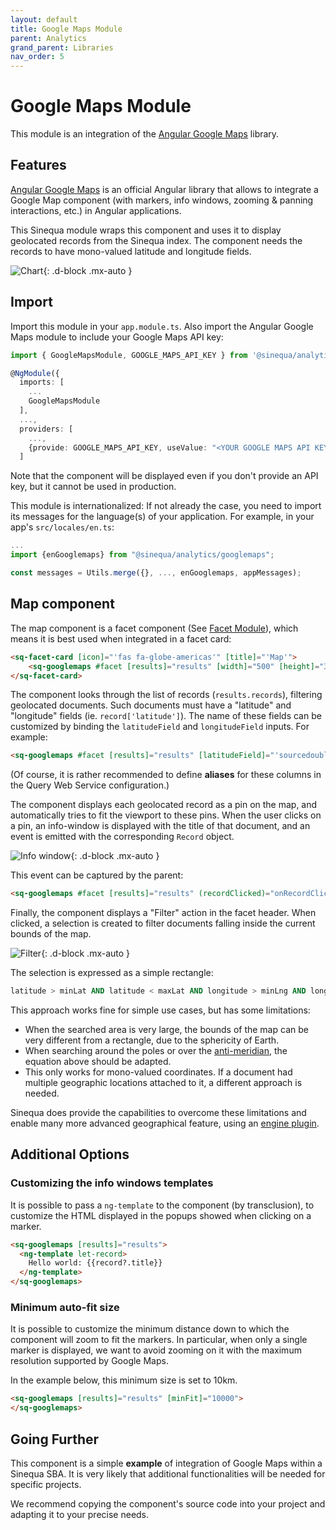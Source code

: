 ```yaml
---
layout: default
title: Google Maps Module
parent: Analytics
grand_parent: Libraries
nav_order: 5
---
```


# Google Maps Module

This module is an integration of the [Angular Google Maps](https://github.com/angular/components/tree/main/src/google-maps) library.

## Features

[Angular Google Maps](https://github.com/angular/components/tree/main/src/google-maps) is an official Angular library that allows to integrate a Google Map component (with markers, info windows, zooming & panning interactions, etc.) in Angular applications.

This Sinequa module wraps this component and uses it to display geolocated records from the Sinequa index. The component needs the records to have mono-valued latitude and longitude fields.

![Chart]({{site.baseurl}}assets/modules/googlemaps/map.png){: .d-block .mx-auto }

## Import

Import this module in your `app.module.ts`. Also import the Angular Google Maps module to include your Google Maps API key:

```ts
import { GoogleMapsModule, GOOGLE_MAPS_API_KEY } from '@sinequa/analytics/googlemaps';

@NgModule({
  imports: [
    ...
    GoogleMapsModule
  ],
  ...,
  providers: [
    ...,
    {provide: GOOGLE_MAPS_API_KEY, useValue: "<YOUR GOOGLE MAPS API KEY HERE>"}
  ]
```

Note that the component will be displayed even if you don't provide an API key, but it cannot be used in production.

This module is internationalized: If not already the case, you need to import its messages for the language(s) of your application. For example, in your app's `src/locales/en.ts`:

```ts
...
import {enGooglemaps} from "@sinequa/analytics/googlemaps";

const messages = Utils.merge({}, ..., enGooglemaps, appMessages);
```

## Map component

<!-- <doc-map></doc-map> -->

The map component is a facet component (See [Facet Module]({{site.baseurl}}/libraries/components/facet.html)), which means it is best used when integrated in a facet card:

```html
<sq-facet-card [icon]="'fas fa-globe-americas'" [title]="'Map'">
    <sq-googlemaps #facet [results]="results" [width]="500" [height]="300"></sq-googlemaps>
</sq-facet-card>
```

The component looks through the list of records (`results.records`), filtering geolocated documents. Such documents must have a "latitude" and "longitude" fields (ie. `record['latitude']`). The name of these fields can be customized by binding the `latitudeField` and `longitudeField` inputs. For example:

```html
<sq-googlemaps #facet [results]="results" [latitudeField]="'sourcedouble1'" [latitudeField]="'sourcedouble2'"></sq-googlemaps>
```

(Of course, it is rather recommended to define **aliases** for these columns in the Query Web Service configuration.)

The component displays each geolocated record as a pin on the map, and automatically tries to fit the viewport to these pins. When the user clicks on a pin, an info-window is displayed with the title of that document, and an event is emitted with the corresponding `Record` object.

![Info window]({{site.baseurl}}assets/modules/googlemaps/infowindows.png){: .d-block .mx-auto }

This event can be captured by the parent:

```html
<sq-googlemaps #facet [results]="results" (recordClicked)="onRecordClicked($event)"></sq-googlemaps>
```

Finally, the component displays a "Filter" action in the facet header. When clicked, a selection is created to filter documents falling inside the current bounds of the map.

![Filter]({{site.baseurl}}assets/modules/googlemaps/filter.png){: .d-block .mx-auto }

The selection is expressed as a simple rectangle:

```sql
latitude > minLat AND latitude < maxLat AND longitude > minLng AND longitude < maxLng
```

This approach works fine for simple use cases, but has some limitations:

- When the searched area is very large, the bounds of the map can be very different from a rectangle, due to the sphericity of Earth.
- When searching around the poles or over the [anti-meridian](https://en.wikipedia.org/wiki/180th_meridian), the equation above should be adapted.
- This only works for mono-valued coordinates. If a document had multiple geographic locations attached to it, a different approach is needed.

Sinequa does provide the capabilities to overcome these limitations and enable many more advanced geographical feature, using an [engine plugin](https://github.com/sinequa/plugins/tree/master/GeoSearch).

## Additional Options

### Customizing the info windows templates

It is possible to pass a `ng-template` to the component (by transclusion), to customize the HTML displayed in the popups showed when clicking on a marker.

```html
<sq-googlemaps [results]="results">
  <ng-template let-record>
    Hello world: {{record?.title}}
  </ng-template>
</sq-googlemaps>
```

### Minimum auto-fit size

It is possible to customize the minimum distance down to which the component will zoom to fit the markers. In particular, when only a single marker is displayed, we want to avoid zooming on it with the maximum resolution supported by Google Maps.

In the example below, this minimum size is set to 10km.

```html
<sq-googlemaps [results]="results" [minFit]="10000">
</sq-googlemaps>
```

## Going Further

This component is a simple **example** of integration of Google Maps within a Sinequa SBA. It is very likely that additional functionalities will be needed for specific projects.

We recommend copying the component's source code into your project and adapting it to your precise needs.
